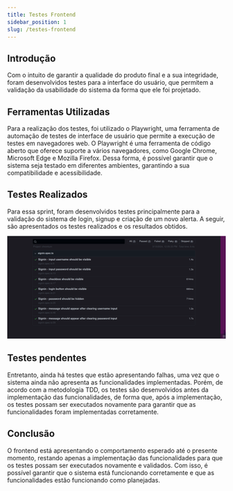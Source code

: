 ```yaml
---
title: Testes Frontend
sidebar_position: 1
slug: /testes-frontend
---
```


## Introdução

Com o intuito de garantir a qualidade do produto final e a sua integridade, foram desenvolvidos testes para a interface do usuário, que permitem a validação da usabilidade do sistema da forma que ele foi projetado.

## Ferramentas Utilizadas

Para a realização dos testes, foi utilizado o Playwright, uma ferramenta de automação de testes de interface de usuário que permite a execução de testes em navegadores web. O Playwright é uma ferramenta de código aberto que oferece suporte a vários navegadores, como Google Chrome, Microsoft Edge e Mozilla Firefox. Dessa forma, é possível garantir que o sistema seja testado em diferentes ambientes, garantindo a sua compatibilidade e acessibilidade.

## Testes Realizados

Para essa sprint, foram desenvolvidos testes principalmente para a validação do sistema de login, signup e criação de um novo alerta. A seguir, são apresentados os testes realizados e os resultados obtidos.

![Testes Frontend](../../../static/img/frontend_test.png)

## Testes pendentes

Entretanto, ainda há testes que estão apresentando falhas, uma vez que o sistema ainda não apresenta as funcionalidades implementadas. Porém, de acordo com a metodologia TDD, os testes são desenvolvidos antes da implementação das funcionalidades, de forma que, após a implementação, os testes possam ser executados novamente para garantir que as funcionalidades foram implementadas corretamente.

## Conclusão

O frontend está apresentando o comportamento esperado até o presente momento, restando apenas a implementação das funcionalidades para que os testes possam ser executados novamente e validados. Com isso, é possível garantir que o sistema está funcionando corretamente e que as funcionalidades estão funcionando como planejadas.
